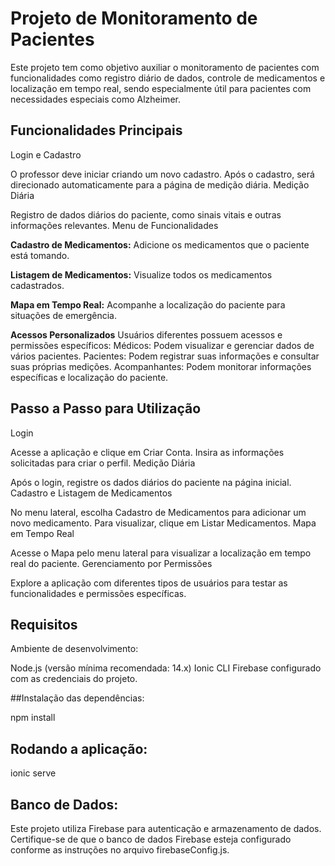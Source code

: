 # Projeto de Monitoramento de Pacientes

Este projeto tem como objetivo auxiliar o monitoramento de pacientes com funcionalidades como registro diário de dados, controle de medicamentos e localização em tempo real, sendo especialmente útil para pacientes com necessidades especiais como Alzheimer.

## Funcionalidades Principais
Login e Cadastro

O professor deve iniciar criando um novo cadastro.
Após o cadastro, será direcionado automaticamente para a página de medição diária.
Medição Diária

Registro de dados diários do paciente, como sinais vitais e outras informações relevantes.
Menu de Funcionalidades

**Cadastro de Medicamentos:** Adicione os medicamentos que o paciente está tomando.

**Listagem de Medicamentos:** Visualize todos os medicamentos cadastrados.

**Mapa em Tempo Real:** Acompanhe a localização do paciente para situações de emergência.

**Acessos Personalizados**
Usuários diferentes possuem acessos e permissões específicos:
Médicos: Podem visualizar e gerenciar dados de vários pacientes.
Pacientes: Podem registrar suas informações e consultar suas próprias medições.
Acompanhantes: Podem monitorar informações específicas e localização do paciente.


## **Passo a Passo para Utilização**

Login

Acesse a aplicação e clique em Criar Conta.
Insira as informações solicitadas para criar o perfil.
Medição Diária

Após o login, registre os dados diários do paciente na página inicial.
Cadastro e Listagem de Medicamentos

No menu lateral, escolha Cadastro de Medicamentos para adicionar um novo medicamento.
Para visualizar, clique em Listar Medicamentos.
Mapa em Tempo Real

Acesse o Mapa pelo menu lateral para visualizar a localização em tempo real do paciente.
Gerenciamento por Permissões

Explore a aplicação com diferentes tipos de usuários para testar as funcionalidades e permissões específicas.

## Requisitos
Ambiente de desenvolvimento:

Node.js (versão mínima recomendada: 14.x)
Ionic CLI
Firebase configurado com as credenciais do projeto.

##Instalação das dependências:

npm install

## Rodando a aplicação:

ionic serve

## Banco de Dados:
Este projeto utiliza Firebase para autenticação e armazenamento de dados.
Certifique-se de que o banco de dados Firebase esteja configurado conforme as instruções no arquivo firebaseConfig.js.

